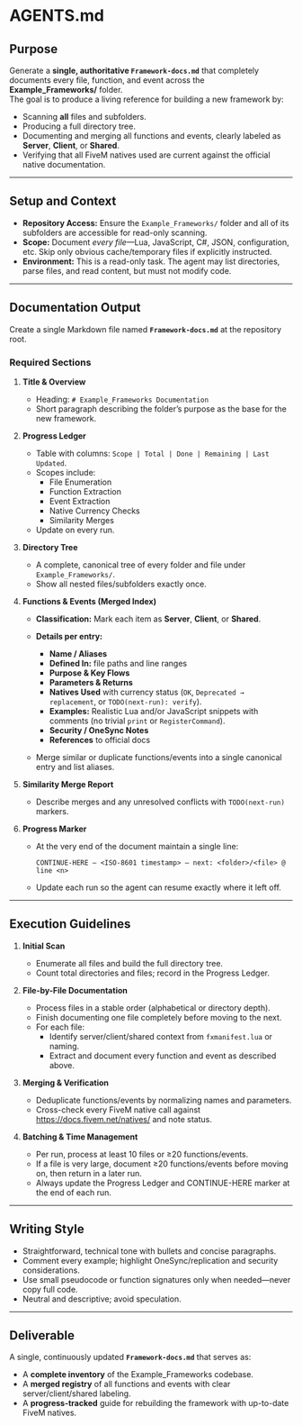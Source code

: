 # AGENTS.md

## Purpose
Generate a **single, authoritative `Framework-docs.md`** that completely documents every file, function, and event across the **Example_Frameworks/** folder.  
The goal is to produce a living reference for building a new framework by:

- Scanning **all** files and subfolders.
- Producing a full directory tree.
- Documenting and merging all functions and events, clearly labeled as **Server**, **Client**, or **Shared**.
- Verifying that all FiveM natives used are current against the official native documentation.

---

## Setup and Context
- **Repository Access:** Ensure the `Example_Frameworks/` folder and all of its subfolders are accessible for read-only scanning.  
- **Scope:** Document *every file*—Lua, JavaScript, C#, JSON, configuration, etc. Skip only obvious cache/temporary files if explicitly instructed.  
- **Environment:** This is a read-only task. The agent may list directories, parse files, and read content, but must not modify code.

---

## Documentation Output
Create a single Markdown file named **`Framework-docs.md`** at the repository root.

### Required Sections
1. **Title & Overview**  
   - Heading: `# Example_Frameworks Documentation`  
   - Short paragraph describing the folder’s purpose as the base for the new framework.

2. **Progress Ledger**  
   - Table with columns: `Scope | Total | Done | Remaining | Last Updated`.  
   - Scopes include:
     - File Enumeration
     - Function Extraction
     - Event Extraction
     - Native Currency Checks
     - Similarity Merges  
   - Update on every run.

3. **Directory Tree**  
   - A complete, canonical tree of every folder and file under `Example_Frameworks/`.  
   - Show all nested files/subfolders exactly once.

4. **Functions & Events (Merged Index)**  
   - **Classification:** Mark each item as **Server**, **Client**, or **Shared**.  
   - **Details per entry:**
     - **Name / Aliases**
     - **Defined In:** file paths and line ranges
     - **Purpose & Key Flows**
     - **Parameters & Returns**
     - **Natives Used** with currency status (`OK`, `Deprecated → replacement`, or `TODO(next-run): verify`).
     - **Examples:** Realistic Lua and/or JavaScript snippets with comments (no trivial `print` or `RegisterCommand`).
     - **Security / OneSync Notes**
     - **References** to official docs

   - Merge similar or duplicate functions/events into a single canonical entry and list aliases.

5. **Similarity Merge Report**  
   - Describe merges and any unresolved conflicts with `TODO(next-run)` markers.

6. **Progress Marker**  
   - At the very end of the document maintain a single line:
     ```
     CONTINUE-HERE — <ISO-8601 timestamp> — next: <folder>/<file> @ line <n>
     ```
   - Update each run so the agent can resume exactly where it left off.

---

## Execution Guidelines
1. **Initial Scan**  
   - Enumerate all files and build the full directory tree.
   - Count total directories and files; record in the Progress Ledger.

2. **File-by-File Documentation**  
   - Process files in a stable order (alphabetical or directory depth).  
   - Finish documenting one file completely before moving to the next.  
   - For each file:
     - Identify server/client/shared context from `fxmanifest.lua` or naming.
     - Extract and document every function and event as described above.

3. **Merging & Verification**  
   - Deduplicate functions/events by normalizing names and parameters.  
   - Cross-check every FiveM native call against https://docs.fivem.net/natives/ and note status.

4. **Batching & Time Management**  
   - Per run, process at least 10 files or ≥20 functions/events.  
   - If a file is very large, document ≥20 functions/events before moving on, then return in a later run.
   - Always update the Progress Ledger and CONTINUE-HERE marker at the end of each run.

---

## Writing Style
- Straightforward, technical tone with bullets and concise paragraphs.
- Comment every example; highlight OneSync/replication and security considerations.
- Use small pseudocode or function signatures only when needed—never copy full code.
- Neutral and descriptive; avoid speculation.

---

## Deliverable
A single, continuously updated **`Framework-docs.md`** that serves as:
- A **complete inventory** of the Example_Frameworks codebase.
- A **merged registry** of all functions and events with clear server/client/shared labeling.
- A **progress-tracked** guide for rebuilding the framework with up-to-date FiveM natives.
